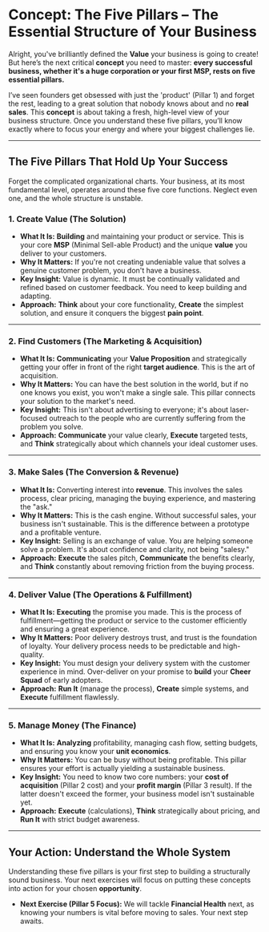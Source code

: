 # Concept: The Five Pillars – The Essential Structure of Your Business

Alright, you've brilliantly defined the **Value** your business is going to create! But here’s the next critical **concept** you need to master: **every successful business, whether it's a huge corporation or your first MSP, rests on five essential pillars.**

I’ve seen founders get obsessed with just the 'product' (Pillar 1) and forget the rest, leading to a great solution that nobody knows about and no **real sales**. This **concept** is about taking a fresh, high-level view of your business structure. Once you understand these five pillars, you’ll know exactly where to focus your energy and where your biggest challenges lie.

---

## The Five Pillars That Hold Up Your Success

Forget the complicated organizational charts. Your business, at its most fundamental level, operates around these five core functions. Neglect even one, and the whole structure is unstable.

### 1. Create Value (The Solution)

* **What It Is:** **Building** and maintaining your product or service. This is your core **MSP** (Minimal Sell-able Product) and the unique **value** you deliver to your customers.
* **Why It Matters:** If you're not creating undeniable value that solves a genuine customer problem, you don't have a business.
* **Key Insight:** Value is dynamic. It must be continually validated and refined based on customer feedback. You need to keep building and adapting.
* **Approach:** **Think** about your core functionality, **Create** the simplest solution, and ensure it conquers the biggest **pain point**.

---

### 2. Find Customers (The Marketing & Acquisition)

* **What It Is:** **Communicating** your **Value Proposition** and strategically getting your offer in front of the right **target audience**. This is the art of acquisition.
* **Why It Matters:** You can have the best solution in the world, but if no one knows you exist, you won't make a single sale. This pillar connects your solution to the market's need.
* **Key Insight:** This isn't about advertising to everyone; it's about laser-focused outreach to the people who are currently suffering from the problem you solve.
* **Approach:** **Communicate** your value clearly, **Execute** targeted tests, and **Think** strategically about which channels your ideal customer uses.

---

### 3. Make Sales (The Conversion & Revenue)

* **What It Is:** Converting interest into **revenue**. This involves the sales process, clear pricing, managing the buying experience, and mastering the "ask."
* **Why It Matters:** This is the cash engine. Without successful sales, your business isn't sustainable. This is the difference between a prototype and a profitable venture.
* **Key Insight:** Selling is an exchange of value. You are helping someone solve a problem. It's about confidence and clarity, not being "salesy."
* **Approach:** **Execute** the sales pitch, **Communicate** the benefits clearly, and **Think** constantly about removing friction from the buying process.

---

### 4. Deliver Value (The Operations & Fulfillment)

* **What It Is:** **Executing** the promise you made. This is the process of fulfillment—getting the product or service to the customer efficiently and ensuring a great experience.
* **Why It Matters:** Poor delivery destroys trust, and trust is the foundation of loyalty. Your delivery process needs to be predictable and high-quality.
* **Key Insight:** You must design your delivery system with the customer experience in mind. Over-deliver on your promise to **build** your **Cheer Squad** of early adopters.
* **Approach:** **Run It** (manage the process), **Create** simple systems, and **Execute** fulfillment flawlessly.

---

### 5. Manage Money (The Finance)

* **What It Is:** **Analyzing** profitability, managing cash flow, setting budgets, and ensuring you know your **unit economics**.
* **Why It Matters:** You can be busy without being profitable. This pillar ensures your effort is actually yielding a sustainable business.
* **Key Insight:** You need to know two core numbers: your **cost of acquisition** (Pillar 2 cost) and your **profit margin** (Pillar 3 result). If the latter doesn't exceed the former, your business model isn't sustainable yet.
* **Approach:** **Execute** (calculations), **Think** strategically about pricing, and **Run It** with strict budget awareness.

---

## Your Action: Understand the Whole System

Understanding these five pillars is your first step to building a structurally sound business. Your next exercises will focus on putting these concepts into action for your chosen **opportunity**.

* **Next Exercise (Pillar 5 Focus):** We will tackle **Financial Health** next, as knowing your numbers is vital before moving to sales. Your next step awaits.